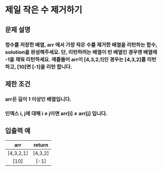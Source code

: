 # 제일 작은 수 제거하기
## 문제 설명
### 정수를 저장한 배열, arr 에서 가장 작은 수를 제거한 배열을 리턴하는 함수, solution을 완성해주세요. 단, 리턴하려는 배열이 빈 배열인 경우엔 배열에 -1을 채워 리턴하세요. 예를들어 arr이 [4,3,2,1]인 경우는 [4,3,2]를 리턴 하고, [10]면 [-1]을 리턴 합니다.

## 제한 조건
### arr은 길이 1 이상인 배열입니다.
### 인덱스 i, j에 대해 i ≠ j이면 arr[i] ≠ arr[j] 입니다.
## 입출력 예

|arr|return|
|:----:|:----:|
|[4,3,2,1]|[4,3,2]|
|[10]|[-1]|


